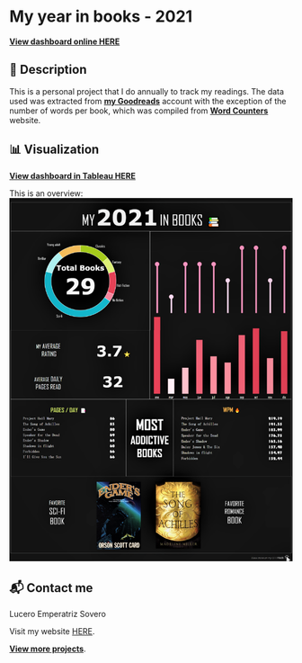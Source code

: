 My year in books - 2021
===================


[**View dashboard online HERE**](https://public.tableau.com/app/profile/lucero.emperatriz.sovero/viz/Mybookshelf/DASH1)

:pencil: Description
--------
This is a personal project that I do annually to track my readings.
The data used was extracted from [**my Goodreads**](https://www.goodreads.com/user/show/107295298-lucero) account with the exception of the number of words per book, which was compiled from  [**Word Counters**](https://wordcounters.com/) website.


:bar_chart: Visualization
--------
[**View dashboard in Tableau HERE**](https://public.tableau.com/app/profile/lucero.emperatriz.sovero/viz/Mybookshelf/DASH1)

This is an overview:
![fig1](MEDIA/dashboard.png)


:mailbox_with_mail: Contact me
--------

Lucero Emperatriz Sovero

Visit my website [HERE](https://github.com/Lu-Emperatriz/LuPortfolio.github.io.git).

[**View more projects**](https://github.com/Lu-Emperatriz?tab=repositories).  

